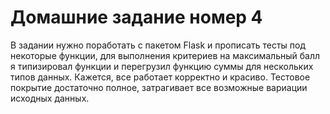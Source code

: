 # Домашние задание номер 4

В задании нужно поработать с пакетом Flask и прописать тесты под некоторые функции, для выполнения критериев 
на максимальный балл я типизировал функции и перегрузил функцию суммы для нескольких типов данных. Кажется, все работает корректно и красиво. 
Тестовое покрытие достаточно полное, затрагивает все возможные вариации исходных данных.